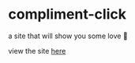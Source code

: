 # compliment-click
a site that will show you some love 🌈

view the site <a href="https://isabellaperalta.github.io/compliment-click/">here</a>
